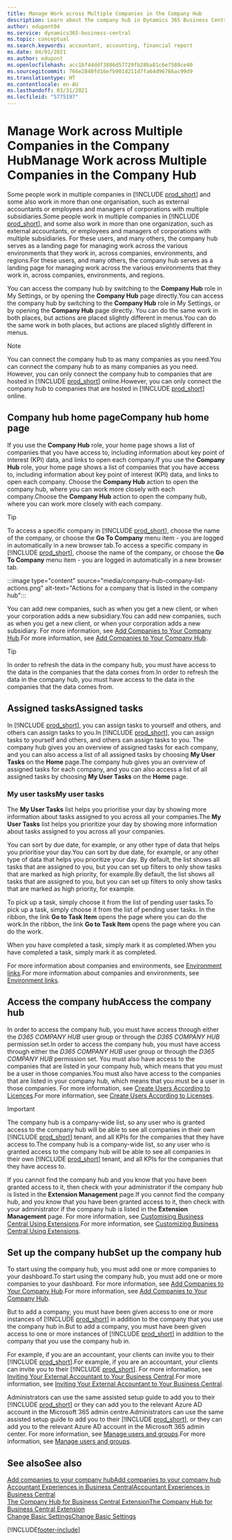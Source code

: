 ```yaml
---
title: Manage Work across Multiple Companies in the Company Hub
description: Learn about the company hub in Dynamics 365 Business Central that you use to manage your work across multiple companies.
author: edupont04
ms.service: dynamics365-business-central
ms.topic: conceptual
ms.search.keywords: accountant, accounting, financial report
ms.date: 04/01/2021
ms.author: edupont
ms.openlocfilehash: acc1bf44ddf3886d57729fb28ba81c6e7580ce40
ms.sourcegitcommit: 766e2840fd16efb901d211d7fa64d96766ac99d9
ms.translationtype: HT
ms.contentlocale: en-AU
ms.lasthandoff: 03/31/2021
ms.locfileid: "5775197"
---
```

# <a name="manage-work-across-multiple-companies-in-the-company-hub"></a><span data-ttu-id="b65bf-103">Manage Work across Multiple Companies in the Company Hub</span><span class="sxs-lookup"><span data-stu-id="b65bf-103">Manage Work across Multiple Companies in the Company Hub</span></span>

<span data-ttu-id="b65bf-104">Some people work in multiple companies in [!INCLUDE [prod_short](includes/prod_short.md)] and some also work in more than one organisation, such as external accountants or employees and managers of corporations with multiple subsidiaries.</span><span class="sxs-lookup"><span data-stu-id="b65bf-104">Some people work in multiple companies in [!INCLUDE [prod_short](includes/prod_short.md)], and some also work in more than one organization, such as external accountants, or employees and managers of corporations with multiple subsidiaries.</span></span> <span data-ttu-id="b65bf-105">For these users, and many others, the company hub serves as a landing page for managing work across the various environments that they work in, across companies, environments, and regions.</span><span class="sxs-lookup"><span data-stu-id="b65bf-105">For these users, and many others, the company hub serves as a landing page for managing work across the various environments that they work in, across companies, environments, and regions.</span></span>  

<span data-ttu-id="b65bf-106">You can access the company hub by switching to the **Company Hub** role in My Settings, or by opening the **Company Hub** page directly.</span><span class="sxs-lookup"><span data-stu-id="b65bf-106">You can access the company hub by switching to the **Company Hub** role in My Settings, or by opening the **Company Hub** page directly.</span></span> <span data-ttu-id="b65bf-107">You can do the same work in both places, but actions are placed slightly different in menus.</span><span class="sxs-lookup"><span data-stu-id="b65bf-107">You can do the same work in both places, but actions are placed slightly different in menus.</span></span>  

> [!NOTE]
> <span data-ttu-id="b65bf-108">You can connect the company hub to as many companies as you need.</span><span class="sxs-lookup"><span data-stu-id="b65bf-108">You can connect the company hub to as many companies as you need.</span></span> <span data-ttu-id="b65bf-109">However, you can only connect the company hub to companies that are hosted in [!INCLUDE [prod_short](includes/prod_short.md)] online.</span><span class="sxs-lookup"><span data-stu-id="b65bf-109">However, you can only connect the company hub to companies that are hosted in [!INCLUDE [prod_short](includes/prod_short.md)] online.</span></span>

## <a name="company-hub-home-page"></a><span data-ttu-id="b65bf-110">Company hub home page</span><span class="sxs-lookup"><span data-stu-id="b65bf-110">Company hub home page</span></span>

<span data-ttu-id="b65bf-111">If you use the **Company Hub** role, your home page shows a list of companies that you have access to, including information about key point of interest (KPI) data, and links to open each company.</span><span class="sxs-lookup"><span data-stu-id="b65bf-111">If you use the **Company Hub** role, your home page shows a list of companies that you have access to, including information about key point of interest (KPI) data, and links to open each company.</span></span> <!--You can customize the dashboard to show the data points that you want to see by adding or removing columns. For example, you might want to see taxes that are due, how many open sales documents each company has, or the number of purchase invoices that are due next week. You can configure the view to suit your needs. If you have added many companies, you can use filters to sort your view.--> <span data-ttu-id="b65bf-112">Choose the **Company Hub** action to open the company hub, where you can work more closely with each company.</span><span class="sxs-lookup"><span data-stu-id="b65bf-112">Choose the **Company Hub** action to open the company hub, where you can work more closely with each company.</span></span>  

> [!TIP]
> <span data-ttu-id="b65bf-113">To access a specific company in [!INCLUDE [prod_short](includes/prod_short.md)], choose the name of the company, or choose the **Go To Company** menu item - you are logged in automatically in a new browser tab.</span><span class="sxs-lookup"><span data-stu-id="b65bf-113">To access a specific company in [!INCLUDE [prod_short](includes/prod_short.md)], choose the name of the company, or choose the **Go To Company** menu item - you are logged in automatically in a new browser tab.</span></span>

:::image type="content" source="media/company-hub-company-list-actions.png" alt-text="Actions for a company that is listed in the company hub":::

<span data-ttu-id="b65bf-115">You can add new companies, such as when you get a new client, or when your corporation adds a new subsidiary.</span><span class="sxs-lookup"><span data-stu-id="b65bf-115">You can add new companies, such as when you get a new client, or when your corporation adds a new subsidiary.</span></span> <span data-ttu-id="b65bf-116">For more information, see [Add Companies to Your Company Hub](company-hub-add-company.md).</span><span class="sxs-lookup"><span data-stu-id="b65bf-116">For more information, see [Add Companies to Your Company Hub](company-hub-add-company.md).</span></span>  

> [!TIP]
> <span data-ttu-id="b65bf-117">In order to refresh the data in the company hub, you must have access to the data in the companies that the data comes from.</span><span class="sxs-lookup"><span data-stu-id="b65bf-117">In order to refresh the data in the company hub, you must have access to the data in the companies that the data comes from.</span></span>

<!--## Company details

In the **Company Hub** page, you can see more information about each company by choosing the name of the company that you want to learn more about. This opens the **Company Details** pane, where you can see additional information, such as the following:  

* Cash account balances  
* Cash flow forecast  
* Overdue purchase invoices  
* Overdue sales invoices  

> [!TIP]
> You can launch predefined Excel workbooks from the **Reports** tab in the ribbon. These Excel workbooks are designed as ready-to-print key financial statements and reports, but you can also modify them to fit your needs. For more information, see [Analyzing Financial Statements in Microsoft Excel](finance-analyze-excel.md).  

Otherwise, close the details pane and continue to the next company.  -->

## <a name="assigned-tasks"></a><span data-ttu-id="b65bf-118">Assigned tasks</span><span class="sxs-lookup"><span data-stu-id="b65bf-118">Assigned tasks</span></span>

<span data-ttu-id="b65bf-119">In [!INCLUDE [prod_short](includes/prod_short.md)], you can assign tasks to yourself and others, and others can assign tasks to you.</span><span class="sxs-lookup"><span data-stu-id="b65bf-119">In [!INCLUDE [prod_short](includes/prod_short.md)], you can assign tasks to yourself and others, and others can assign tasks to you.</span></span> <span data-ttu-id="b65bf-120">The company hub gives you an overview of assigned tasks for each company, and you can also access a list of all assigned tasks by choosing **My User Tasks** on the **Home** page.</span><span class="sxs-lookup"><span data-stu-id="b65bf-120">The company hub gives you an overview of assigned tasks for each company, and you can also access a list of all assigned tasks by choosing **My User Tasks** on the **Home** page.</span></span>  

<!--In the client company, you also have cues that call out tasks assigned to you in this particular client.  -->

### <a name="my-user-tasks"></a><span data-ttu-id="b65bf-121">My user tasks</span><span class="sxs-lookup"><span data-stu-id="b65bf-121">My user tasks</span></span>

<span data-ttu-id="b65bf-122">The **My User Tasks** list helps you prioritise your day by showing more information about tasks assigned to you across all your companies.</span><span class="sxs-lookup"><span data-stu-id="b65bf-122">The **My User Tasks** list helps you prioritize your day by showing more information about tasks assigned to you across all your companies.</span></span>  

<span data-ttu-id="b65bf-123">You can sort by due date, for example, or any other type of data that helps you prioritise your day.</span><span class="sxs-lookup"><span data-stu-id="b65bf-123">You can sort by due date, for example, or any other type of data that helps you prioritize your day.</span></span> <span data-ttu-id="b65bf-124">By default, the list shows all tasks that are assigned to you, but you can set up filters to only show tasks that are marked as high priority, for example.</span><span class="sxs-lookup"><span data-stu-id="b65bf-124">By default, the list shows all tasks that are assigned to you, but you can set up filters to only show tasks that are marked as high priority, for example.</span></span>  

<span data-ttu-id="b65bf-125">To pick up a task, simply choose it from the list of pending user tasks.</span><span class="sxs-lookup"><span data-stu-id="b65bf-125">To pick up a task, simply choose it from the list of pending user tasks.</span></span> <span data-ttu-id="b65bf-126">In the ribbon, the link **Go to Task Item** opens the page where you can do the work.</span><span class="sxs-lookup"><span data-stu-id="b65bf-126">In the ribbon, the link **Go to Task Item** opens the page where you can do the work.</span></span>  

<span data-ttu-id="b65bf-127">When you have completed a task, simply mark it as completed.</span><span class="sxs-lookup"><span data-stu-id="b65bf-127">When you have completed a task, simply mark it as completed.</span></span>  

<span data-ttu-id="b65bf-128">For more information about companies and environments, see [Environment links](company-hub-add-company.md#environment-links).</span><span class="sxs-lookup"><span data-stu-id="b65bf-128">For more information about companies and environments, see [Environment links](company-hub-add-company.md#environment-links).</span></span>  

## <a name="access-the-company-hub"></a><span data-ttu-id="b65bf-129">Access the company hub</span><span class="sxs-lookup"><span data-stu-id="b65bf-129">Access the company hub</span></span>

<span data-ttu-id="b65bf-130">In order to access the company hub, you must have access through either the *D365 COMPANY HUB* user group or through the *D365 COMPANY HUB*  permission set.</span><span class="sxs-lookup"><span data-stu-id="b65bf-130">In order to access the company hub, you must have access through either the *D365 COMPANY HUB* user group or through the *D365 COMPANY HUB*  permission set.</span></span> <span data-ttu-id="b65bf-131">You must also have access to the companies that are listed in your company hub, which means that you must be a user in those companies.</span><span class="sxs-lookup"><span data-stu-id="b65bf-131">You must also have access to the companies that are listed in your company hub, which means that you must be a user in those companies.</span></span> <span data-ttu-id="b65bf-132">For more information, see [Create Users According to Licences](ui-how-users-permissions.md).</span><span class="sxs-lookup"><span data-stu-id="b65bf-132">For more information, see [Create Users According to Licenses](ui-how-users-permissions.md).</span></span>  

> [!IMPORTANT]
> <span data-ttu-id="b65bf-133">The company hub is a company-wide list, so any user who is granted access to the company hub will be able to see all companies in their own [!INCLUDE [prod_short](includes/prod_short.md)] tenant, and all KPIs for the companies that they have access to.</span><span class="sxs-lookup"><span data-stu-id="b65bf-133">The company hub is a company-wide list, so any user who is granted access to the company hub will be able to see all companies in their own [!INCLUDE [prod_short](includes/prod_short.md)] tenant, and all KPIs for the companies that they have access to.</span></span>

<span data-ttu-id="b65bf-134">If you cannot find the company hub and you know that you have been granted access to it, then check with your administrator if the company hub is listed in the **Extension Management** page.</span><span class="sxs-lookup"><span data-stu-id="b65bf-134">If you cannot find the company hub, and you know that you have been granted access to it, then check with your administrator if the company hub is listed in the **Extension Management** page.</span></span> <span data-ttu-id="b65bf-135">For more information, see [Customising Business Central Using Extensions](ui-extensions.md).</span><span class="sxs-lookup"><span data-stu-id="b65bf-135">For more information, see [Customizing Business Central Using Extensions](ui-extensions.md).</span></span>  

## <a name="set-up-the-company-hub"></a><span data-ttu-id="b65bf-136">Set up the company hub</span><span class="sxs-lookup"><span data-stu-id="b65bf-136">Set up the company hub</span></span>

<span data-ttu-id="b65bf-137">To start using the company hub, you must add one or more companies to your dashboard.</span><span class="sxs-lookup"><span data-stu-id="b65bf-137">To start using the company hub, you must add one or more companies to your dashboard.</span></span> <span data-ttu-id="b65bf-138">For more information, see [Add Companies to Your Company Hub](company-hub-add-company.md).</span><span class="sxs-lookup"><span data-stu-id="b65bf-138">For more information, see [Add Companies to Your Company Hub](company-hub-add-company.md).</span></span>  

<span data-ttu-id="b65bf-139">But to add a company, you must have been given access to one or more instances of [!INCLUDE [prod_short](includes/prod_short.md)] in addition to the company that you use the company hub in.</span><span class="sxs-lookup"><span data-stu-id="b65bf-139">But to add a company, you must have been given access to one or more instances of [!INCLUDE [prod_short](includes/prod_short.md)] in addition to the company that you use the company hub in.</span></span>  

<span data-ttu-id="b65bf-140">For example, if you are an accountant, your clients can invite you to their [!INCLUDE [prod_short](includes/prod_short.md)].</span><span class="sxs-lookup"><span data-stu-id="b65bf-140">For example, if you are an accountant, your clients can invite you to their [!INCLUDE [prod_short](includes/prod_short.md)].</span></span> <span data-ttu-id="b65bf-141">For more information, see [Inviting Your External Accountant to Your Business Central](finance-accounting.md#inviteaccountant).</span><span class="sxs-lookup"><span data-stu-id="b65bf-141">For more information, see [Inviting Your External Accountant to Your Business Central](finance-accounting.md#inviteaccountant).</span></span>  

<span data-ttu-id="b65bf-142">Administrators can use the same assisted setup guide to add you to their [!INCLUDE [prod_short](includes/prod_short.md)] or they can add you to the relevant Azure AD account in the Microsoft 365 admin centre.</span><span class="sxs-lookup"><span data-stu-id="b65bf-142">Administrators can use the same assisted setup guide to add you to their [!INCLUDE [prod_short](includes/prod_short.md)], or they can add you to the relevant Azure AD account in the Microsoft 365 admin center.</span></span> <span data-ttu-id="b65bf-143">For more information, see [Manage users and groups](/microsoft-365/admin/add-users/?view=o365-worldwide&preserve-view=true).</span><span class="sxs-lookup"><span data-stu-id="b65bf-143">For more information, see [Manage users and groups](/microsoft-365/admin/add-users/?view=o365-worldwide&preserve-view=true).</span></span>  

## <a name="see-also"></a><span data-ttu-id="b65bf-144">See also</span><span class="sxs-lookup"><span data-stu-id="b65bf-144">See also</span></span>

[<span data-ttu-id="b65bf-145">Add companies to your company hub</span><span class="sxs-lookup"><span data-stu-id="b65bf-145">Add companies to your company hub</span></span>](company-hub-add-company.md)  
[<span data-ttu-id="b65bf-146">Accountant Experiences in Business Central</span><span class="sxs-lookup"><span data-stu-id="b65bf-146">Accountant Experiences in Business Central</span></span>](finance-accounting.md)  
[<span data-ttu-id="b65bf-147">The Company Hub for Business Central Extension</span><span class="sxs-lookup"><span data-stu-id="b65bf-147">The Company Hub for Business Central Extension</span></span>](ui-extensions-company-hub.md)  
[<span data-ttu-id="b65bf-148">Change Basic Settings</span><span class="sxs-lookup"><span data-stu-id="b65bf-148">Change Basic Settings</span></span>](ui-change-basic-settings.md)  


[!INCLUDE[footer-include](includes/footer-banner.md)]